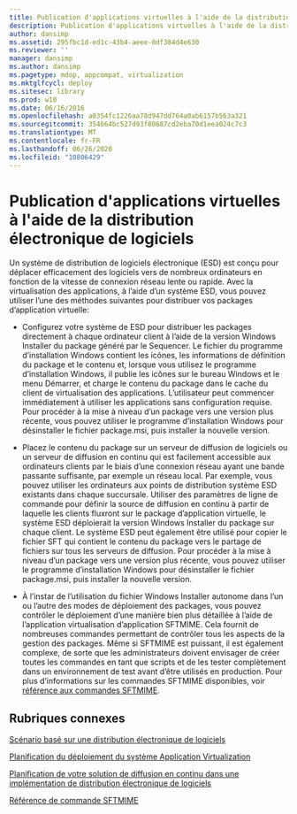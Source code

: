 ```yaml
---
title: Publication d'applications virtuelles à l'aide de la distribution électronique de logiciels
description: Publication d'applications virtuelles à l'aide de la distribution électronique de logiciels
author: dansimp
ms.assetid: 295fbc1d-ed1c-43b4-aeee-0df384d4e630
ms.reviewer: ''
manager: dansimp
ms.author: dansimp
ms.pagetype: mdop, appcompat, virtualization
ms.mktglfcycl: deploy
ms.sitesec: library
ms.prod: w10
ms.date: 06/16/2016
ms.openlocfilehash: a0354fc1226aa78d947dd764a0ab6157b563a321
ms.sourcegitcommit: 354664bc527d93f80687cd2eba70d1eea024c7c3
ms.translationtype: MT
ms.contentlocale: fr-FR
ms.lasthandoff: 06/26/2020
ms.locfileid: "10806429"
---
```

# Publication d'applications virtuelles à l'aide de la distribution électronique de logiciels


Un système de distribution de logiciels électronique (ESD) est conçu pour déplacer efficacement des logiciels vers de nombreux ordinateurs en fonction de la vitesse de connexion réseau lente ou rapide. Avec la virtualisation des applications, à l’aide d’un système ESD, vous pouvez utiliser l’une des méthodes suivantes pour distribuer vos packages d’application virtuelle:

-   Configurez votre système de ESD pour distribuer les packages directement à chaque ordinateur client à l’aide de la version Windows Installer du package généré par le Sequencer. Le fichier du programme d’installation Windows contient les icônes, les informations de définition du package et le contenu et, lorsque vous utilisez le programme d’installation Windows, il publie les icônes sur le bureau Windows et le menu Démarrer, et charge le contenu du package dans le cache du client de virtualisation des applications. L’utilisateur peut commencer immédiatement à utiliser les applications sans configuration requise. Pour procéder à la mise à niveau d’un package vers une version plus récente, vous pouvez utiliser le programme d’installation Windows pour désinstaller le fichier package.msi, puis installer la nouvelle version.

-   Placez le contenu du package sur un serveur de diffusion de logiciels ou un serveur de diffusion en continu qui est facilement accessible aux ordinateurs clients par le biais d’une connexion réseau ayant une bande passante suffisante, par exemple un réseau local. Par exemple, vous pouvez utiliser les ordinateurs aux points de distribution système ESD existants dans chaque succursale. Utiliser des paramètres de ligne de commande pour définir la source de diffusion en continu à partir de laquelle les clients fluxront sur le package d’application virtuelle, le système ESD déploierait la version Windows Installer du package sur chaque client. Le système ESD peut également être utilisé pour copier le fichier SFT qui contient le contenu du package vers le partage de fichiers sur tous les serveurs de diffusion. Pour procéder à la mise à niveau d’un package vers une version plus récente, vous pouvez utiliser le programme d’installation Windows pour désinstaller le fichier package.msi, puis installer la nouvelle version.

-   À l’instar de l’utilisation du fichier Windows Installer autonome dans l’un ou l’autre des modes de déploiement des packages, vous pouvez contrôler le déploiement d’une manière bien plus détaillée à l’aide de l’application virtualisation d’application SFTMIME. Cela fournit de nombreuses commandes permettant de contrôler tous les aspects de la gestion des packages. Même si SFTMIME est puissant, il est également complexe, de sorte que les administrateurs doivent envisager de créer toutes les commandes en tant que scripts et de les tester complètement dans un environnement de test avant d’être utilisés en production. Pour plus d’informations sur les commandes SFTMIME disponibles, voir [référence aux commandes SFTMIME](sftmime--command-reference.md).

## Rubriques connexes


[Scénario basé sur une distribution électronique de logiciels](electronic-software-distribution-based-scenario.md)

[Planification du déploiement du système Application Virtualization](planning-for-application-virtualization-system-deployment.md)

[Planification de votre solution de diffusion en continu dans une implémentation de distribution électronique de logiciels](planning-your-streaming-solution-in-an-electronic-software-distribution-implementation.md)

[Référence de commande SFTMIME](sftmime--command-reference.md)

 

 





